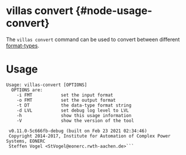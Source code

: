 # villas convert {#node-usage-convert}

The `villas convert` command can be used to convert between different [format-types](../formats/index.md).

# Usage

``` url="generated/node/usage/villas-convert.txt" title="generated/node/usage/villas-convert.txt"
Usage: villas-convert [OPTIONS]
  OPTIONS are:
    -i FMT           set the input format
    -o FMT           set the output format
    -t DT            the data-type format string
    -d LVL           set debug log level to LVL
    -h               show this usage information
    -V               show the version of the tool

 v0.11.0-5c666fb-debug (built on Feb 23 2021 02:34:46)
 Copyright 2014-2017, Institute for Automation of Complex Power Systems, EONERC
 Steffen Vogel <StVogel@eonerc.rwth-aachen.de>```
